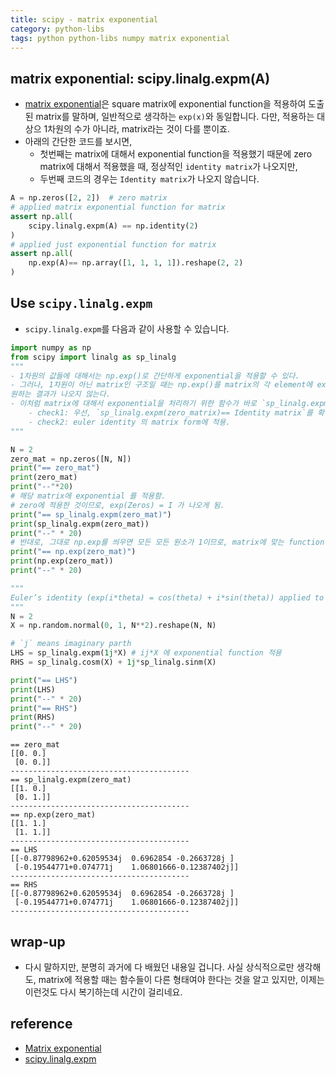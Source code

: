 ```yaml
---
title: scipy - matrix exponential
category: python-libs
tags: python python-libs numpy matrix exponential
---
```


## matrix exponential: scipy.linalg.expm(A)

- [matrix exponential](https://en.wikipedia.org/wiki/Matrix_exponential)은 square matrix에 exponential function을 적용하여 도출된 matrix를 말하며, 일반적으로 생각하는 `exp(x)`와 동일합니다. 다만, 적용하는 대상으 1차원의 수가 아니라, matrix라는 것이 다를 뿐이죠. 
- 아래의 간단한 코드를 보시면, 
    - 첫번째는 matrix에 대해서 exponential function을 적용했기 때문에 zero matrix에 대해서 적용했을 때, 정상적인 `identity matrix`가 나오지만, 
    - 두번째 코드의 경우는 `Identity matrix`가 나오지 않습니다. 

```python
A = np.zeros([2, 2])  # zero matrix
# applied matrix exponential function for matrix
assert np.all(
    scipy.linalg.expm(A) == np.identity(2)
)
# applied just exponential function for matrix
assert np.all(
    np.exp(A)== np.array([1, 1, 1, 1]).reshape(2, 2)
)

```

## Use `scipy.linalg.expm`

- `scipy.linalg.expm`를 다음과 같이 사용할 수 있습니다.


```python
import numpy as np
from scipy import linalg as sp_linalg
"""
- 1차원의 값들에 대해서는 np.exp()로 간단하게 exponential을 적용할 수 있다. 
- 그러나, 1차원이 아닌 matrix인 구조일 때는 np.exp()를 matrix의 각 element에 exponential을 처리한다고 해서, 
원하는 결과가 나오지 않는다.
- 이처럼 matrix에 대해서 exponential을 처리하기 위한 함수가 바로 `sp_linalg.expm`를 사용합니다. 
    - check1: 우선, `sp_linalg.expm(zero_matrix)== Identity matrix`를 확인 
    - check2: euler identity 의 matrix form에 적용. 
"""

N = 2
zero_mat = np.zeros([N, N])
print("== zero_mat")
print(zero_mat)
print("--"*20)
# 해당 matrix에 exponential 를 적용함.
# zero에 적용한 것이므로, exp(Zeros) = I 가 나오게 됨.
print("== sp_linalg.expm(zero_mat)")
print(sp_linalg.expm(zero_mat))
print("--" * 20)
# 반대로, 그대로 np.exp를 씌우면 모든 모든 원소가 1이므로, matrix에 맞는 function이 아님
print("== np.exp(zero_mat)")
print(np.exp(zero_mat))
print("--" * 20)

"""
Euler’s identity (exp(i*theta) = cos(theta) + i*sin(theta)) applied to a matrix:
"""
N = 2
X = np.random.normal(0, 1, N**2).reshape(N, N)

# `j` means imaginary parth
LHS = sp_linalg.expm(1j*X) # ij*X 에 exponential function 적용
RHS = sp_linalg.cosm(X) + 1j*sp_linalg.sinm(X)

print("== LHS")
print(LHS)
print("--" * 20)
print("== RHS")
print(RHS)
print("--" * 20)
```


```
== zero_mat
[[0. 0.]
 [0. 0.]]
----------------------------------------
== sp_linalg.expm(zero_mat)
[[1. 0.]
 [0. 1.]]
----------------------------------------
== np.exp(zero_mat)
[[1. 1.]
 [1. 1.]]
----------------------------------------
== LHS
[[-0.87798962+0.62059534j  0.6962854 -0.2663728j ]
 [-0.19544771+0.074771j    1.06801666-0.12387402j]]
----------------------------------------
== RHS
[[-0.87798962+0.62059534j  0.6962854 -0.2663728j ]
 [-0.19544771+0.074771j    1.06801666-0.12387402j]]
----------------------------------------
```


## wrap-up

- 다시 말하지만, 분명히 과거에 다 배웠던 내용일 겁니다. 사실 상식적으로만 생각해도, matrix에 적용할 때는 함수들이 다른 형태여야 한다는 것을 알고 있지만, 이제는 이런것도 다시 복기하는데 시간이 걸리네요. 


## reference

- [Matrix exponential](https://en.wikipedia.org/wiki/Matrix_exponential)
- [scipy.linalg.expm](https://docs.scipy.org/doc/scipy/reference/generated/scipy.linalg.expm.html)